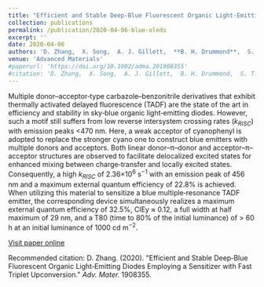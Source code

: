 ```yaml
---
title: "Efficient and Stable Deep‐Blue Fluorescent Organic Light‐Emitting Diodes Employing a Sensitizer with Fast Triplet Upconversion"
collection: publications
permalink: /publication/2020-04-06-blue-oleds
excerpt: ''
date: 2020-04-06
authors: 'D. Zhang,  X. Song,  A. J. Gillett,  **B. H. Drummond**,  S. T. E. Jones,  G. Li,  H. He,  M. Cai,  D. Credgington,  L. Duan (2020)'
venue: 'Advanced Materials'
#paperurl: 'https://doi.org/10.1002/adma.201908355'
#citation: 'D. Zhang,  X. Song,  A. J. Gillett,  B. H. Drummond,  S. T. E. Jones,  G. Li,  H. He,  M. Cai,  D. Credgington,  L. Duan (2020). &quot;Efficient and Stable Deep‐Blue Fluorescent Organic Light‐Emitting Diodes Employing a Sensitizer with Fast Triplet Upconversion.&quot; <i>Adv. Mater.</i>. 1908355.'
---
```


Multiple donor–acceptor‐type carbazole–benzonitrile derivatives that exhibit thermally activated delayed fluorescence (TADF) are the state of the art in efficiency and stability in sky‐blue organic light‐emitting diodes. However, such a motif still suffers from low reverse intersystem crossing rates ($k_{RISC}$) with emission peaks <470 nm. Here, a weak acceptor of cyanophenyl is adopted to replace the stronger cyano one to construct blue emitters with multiple donors and acceptors. Both linear donor–π–donor and acceptor–π–acceptor structures are observed to facilitate delocalized excited states for enhanced mixing between charge‐transfer and locally excited states. Consequently, a high $k_{RISC}$ of 2.36×10$^6$ s$^{−1}$ with an emission peak of 456 nm and a maximum external quantum efficiency of 22.8% is achieved. When utilizing this material to sensitize a blue multiple‐resonance TADF emitter, the corresponding device simultaneously realizes a maximum external quantum efficiency of 32.5%, CIEy ≈ 0.12, a full width at half maximum of 29 nm, and a T80 (time to 80% of the initial luminance) of > 60 h at an initial luminance of 1000 cd m$^{−2}$.

[Visit paper online](https://doi.org/10.1002/adma.201908355)

Recommended citation: D. Zhang. (2020). "Efficient and Stable Deep‐Blue Fluorescent Organic Light‐Emitting Diodes Employing a Sensitizer with Fast Triplet Upconversion." <i>Adv. Mater.</i> 1908355.
